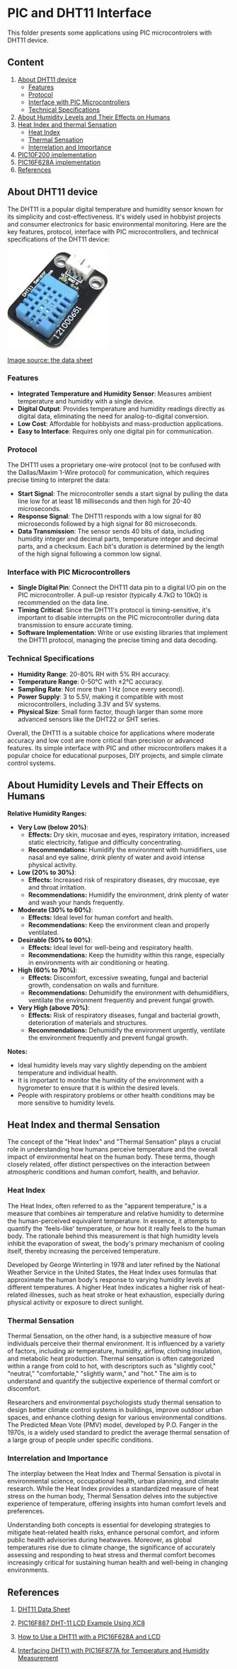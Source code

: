 # PIC and DHT11 Interface

This folder presents some applications using PIC microcontrolers with DHT11 device. 

## Content

1. [About DHT11 device](#about-dht11-device)
    * [Features](#features)
    * [Protocol](#protocol)
    * [Interface with PIC Microcontrollers](#interface-with-pic-microcontrollers)
    * [Technical Specifications](#technical-specifications)
2. [About Humidity Levels and Their Effects on Humans](#about-humidity-levels-and-their-effects-on-humans)
3. [Heat Index and thermal Sensation](#heat-index-and-thermal-sensation)
    * [Heat Index](#heat-index)
    * [Thermal Sensation](#thermal-sensation)
    * [Interrelation and Importance](#interrelation-and-importance)
3. [PIC10F200 implementation](./PIC10F200/)
4. [PIC16F628A implementation](./PIC16F628A/)
9. [References](#references) 

## About DHT11 device

The DHT11 is a popular digital temperature and humidity sensor known for its simplicity and cost-effectiveness. It's widely used in hobbyist projects and consumer electronics for basic environmental monitoring. Here are the key features, protocol, interface with PIC microcontrollers, and technical specifications of the DHT11 device:


![DHT11](./images/DHT11_IMAGE.jpg)

[Image source: the data sheet](https://www.digikey.at/htmldatasheets/production/2071184/0/0/1/dht11-humidity-temp-sensor.html) 


### Features
- **Integrated Temperature and Humidity Sensor**: Measures ambient temperature and humidity with a single device.
- **Digital Output**: Provides temperature and humidity readings directly as digital data, eliminating the need for analog-to-digital conversion.
- **Low Cost**: Affordable for hobbyists and mass-production applications.
- **Easy to Interface**: Requires only one digital pin for communication.

### Protocol
The DHT11 uses a proprietary one-wire protocol (not to be confused with the Dallas/Maxim 1-Wire protocol) for communication, which requires precise timing to interpret the data:
- **Start Signal**: The microcontroller sends a start signal by pulling the data line low for at least 18 milliseconds and then high for 20-40 microseconds.
- **Response Signal**: The DHT11 responds with a low signal for 80 microseconds followed by a high signal for 80 microseconds.
- **Data Transmission**: The sensor sends 40 bits of data, including humidity integer and decimal parts, temperature integer and decimal parts, and a checksum. Each bit's duration is determined by the length of the high signal following a common low signal.

### Interface with PIC Microcontrollers
- **Single Digital Pin**: Connect the DHT11 data pin to a digital I/O pin on the PIC microcontroller. A pull-up resistor (typically 4.7kΩ to 10kΩ) is recommended on the data line.
- **Timing Critical**: Since the DHT11's protocol is timing-sensitive, it's important to disable interrupts on the PIC microcontroller during data transmission to ensure accurate timing.
- **Software Implementation**: Write or use existing libraries that implement the DHT11 protocol, managing the precise timing and data decoding.

### Technical Specifications
- **Humidity Range**: 20-80% RH with 5% RH accuracy.
- **Temperature Range**: 0-50°C with ±2°C accuracy.
- **Sampling Rate**: Not more than 1 Hz (once every second).
- **Power Supply**: 3 to 5.5V, making it compatible with most microcontrollers, including 3.3V and 5V systems.
- **Physical Size**: Small form factor, though larger than some more advanced sensors like the DHT22 or SHT series.

Overall, the DHT11 is a suitable choice for applications where moderate accuracy and low cost are more critical than precision or advanced features. Its simple interface with PIC and other microcontrollers makes it a popular choice for educational purposes, DIY projects, and simple climate control systems.



## About Humidity Levels and Their Effects on Humans

**Relative Humidity Ranges:**

* **Very Low (below 20%)**:
    * **Effects:** Dry skin, mucosae and eyes, respiratory irritation, increased static electricity, fatigue and difficulty concentrating.
    * **Recommendations:** Humidify the environment with humidifiers, use nasal and eye saline, drink plenty of water and avoid intense physical activity.
* **Low (20% to 30%)**:
    * **Effects:** Increased risk of respiratory diseases, dry mucosae, eye and throat irritation.
    * **Recommendations:** Humidify the environment, drink plenty of water and wash your hands frequently.
* **Moderate (30% to 60%)**:
    * **Effects:** Ideal level for human comfort and health.
    * **Recommendations:** Keep the environment clean and properly ventilated.
* **Desirable (50% to 60%)**:
    * **Effects:** Ideal level for well-being and respiratory health.
    * **Recommendations:** Keep the humidity within this range, especially in environments with air conditioning or heating.
* **High (60% to 70%)**:
    * **Effects:** Discomfort, excessive sweating, fungal and bacterial growth, condensation on walls and furniture.
    * **Recommendations:** Dehumidify the environment with dehumidifiers, ventilate the environment frequently and prevent fungal growth.
* **Very High (above 70%)**:
    * **Effects:** Risk of respiratory diseases, fungal and bacterial growth, deterioration of materials and structures.
    * **Recommendations:** Dehumidify the environment urgently, ventilate the environment frequently and prevent fungal growth.

**Notes:**

* Ideal humidity levels may vary slightly depending on the ambient temperature and individual health.
* It is important to monitor the humidity of the environment with a hygrometer to ensure that it is within the desired levels.
* People with respiratory problems or other health conditions may be more sensitive to humidity levels.


## Heat Index and thermal Sensation

The concept of the "Heat Index" and "Thermal Sensation" plays a crucial role in understanding how humans perceive temperature and the overall impact of environmental heat on the human body. These terms, though closely related, offer distinct perspectives on the interaction between atmospheric conditions and human comfort, health, and behavior.

### Heat Index

The Heat Index, often referred to as the "apparent temperature," is a measure that combines air temperature and relative humidity to determine the human-perceived equivalent temperature. In essence, it attempts to quantify the 'feels-like' temperature, or how hot it really feels to the human body. The rationale behind this measurement is that high humidity levels inhibit the evaporation of sweat, the body's primary mechanism of cooling itself, thereby increasing the perceived temperature.

Developed by George Winterling in 1978 and later refined by the National Weather Service in the United States, the Heat Index uses formulas that approximate the human body's response to varying humidity levels at different temperatures. A higher Heat Index indicates a higher risk of heat-related illnesses, such as heat stroke or heat exhaustion, especially during physical activity or exposure to direct sunlight.

### Thermal Sensation

Thermal Sensation, on the other hand, is a subjective measure of how individuals perceive their thermal environment. It is influenced by a variety of factors, including air temperature, humidity, airflow, clothing insulation, and metabolic heat production. Thermal sensation is often categorized within a range from cold to hot, with descriptors such as "slightly cool," "neutral," "comfortable," "slightly warm," and "hot." The aim is to understand and quantify the subjective experience of thermal comfort or discomfort.

Researchers and environmental psychologists study thermal sensation to design better climate control systems in buildings, improve outdoor urban spaces, and enhance clothing design for various environmental conditions. The Predicted Mean Vote (PMV) model, developed by P.O. Fanger in the 1970s, is a widely used standard to predict the average thermal sensation of a large group of people under specific conditions.

### Interrelation and Importance

The interplay between the Heat Index and Thermal Sensation is pivotal in environmental science, occupational health, urban planning, and climate research. While the Heat Index provides a standardized measure of heat stress on the human body, Thermal Sensation delves into the subjective experience of temperature, offering insights into human comfort levels and preferences.

Understanding both concepts is essential for developing strategies to mitigate heat-related health risks, enhance personal comfort, and inform public health advisories during heatwaves. Moreover, as global temperatures rise due to climate change, the significance of accurately assessing and responding to heat stress and thermal comfort becomes increasingly critical for sustaining human health and well-being in changing environments.


## References

1. [DHT11 Data Sheet](https://www.digikey.at/htmldatasheets/production/2071184/0/0/1/dht11-humidity-temp-sensor.html)

2. [PIC16F887 DHT-11 LCD Example Using XC8](https://aki-technical.blogspot.com/2023/12/pic16f887-dht-11-lcd-example-using-xc8.html) 
3. [How to Use a DHT11 with a PIC16F628A and LCD](https://www.allaboutcircuits.com/projects/how-to-use-a-dht11-with-a-pic16f628-and-lcd/)
4. [Interfacing DHT11 with PIC16F877A for Temperature and Humidity Measurement](https://circuitdigest.com/microcontroller-projects/interfacing-dht11-sensor-with-pic16f877a-microcontroller)


